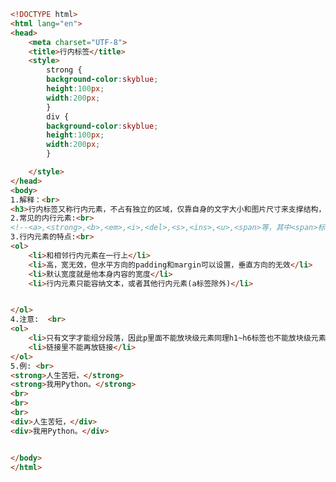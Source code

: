 
<BlogInfo id="266" title="22.行内标签" author="白日梦想猿" pv=0 read_times=0 pre_cost_time=0分47秒 category="css学习" tag_list="['css学习']" create_time="2020.07.18 16:14:15" update_time="2020.07.18 16:30:38" />

```html
<!DOCTYPE html>
<html lang="en">
<head>
    <meta charset="UTF-8">
    <title>行内标签</title>
    <style>
        strong {
        background-color:skyblue;
        height:100px;
        width:200px;
        }
        div {
        background-color:skyblue;
        height:100px;
        width:200px;
        }

    </style>
</head>
<body>
1.解释：<br>
<h3>行内标签又称行内元素，不占有独立的区域，仅靠自身的文字大小和图片尺寸来支撑结构，一般不可以设置宽度，高度，对齐等属性，常用于控制页面中文本的样式</h3>
2.常见的内行元素:<br>
<!--<a>,<strong>,<b>,<em>,<i>,<del>,<s>,<ins>,<u>,<span>等，其中<span>标签是最典型的行内元素-->
3.行内元素的特点:<br>
<ol>
    <li>和相邻行内元素在一行上</li>
    <li>高，宽无效，但水平方向的padding和margin可以设置，垂直方向的无效</li>
    <li>默认宽度就是他本身内容的宽度</li>
    <li>行内元素只能容纳文本，或者其他行内元素(a标签除外)</li>


</ol>
4.注意:  <br>
<ol>
    <li>只有文字才能组分段落，因此p里面不能放块级元素同理h1~h6标签也不能放块级元素（p和h都是文字类的块级元素）</li>
    <li>链接里不能再放链接</li>
</ol>
5.例: <br>
<strong>人生苦短，</strong>
<strong>我用Python。</strong>
<br>
<br>
<br>
<div>人生苦短，</div>
<div>我用Python。</div>


</body>
</html>
```
